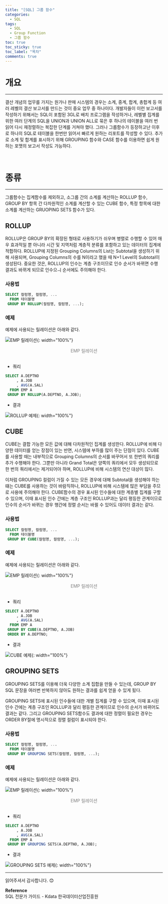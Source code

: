 ```yaml
---
title: "[SQL] 그룹 함수"
categories:
  - SQL
tags:
  - SQL
  - Group Function
  - 그룹 함수
toc: true
toc_sticky: true
toc_label: "목차"
comments: true
---
```


# 개요
---
결산 개념의 업무를 가지는 원가나 판매 시스템의 경우는 소계, 중계, 합계, 총합계 등 여러 레벨의 결산 보고서를 만드는 것이 중요 업무 중 하나이다. 개발자들이 이런 보고서를 작성하기 위해서는 SQL이 포함된 3GL로 배치 프로그램을 작성하거나, 레벨별 집계를 위한 여러 단계의 SQL을 UNION과 UNION ALL로 묶은 후 하나의 테이블을 여러 번 읽어 다시 재정렬하는 복잡한 단계를 거쳐야 했다. 그러나 그룹함수가 등장하고난 이후로 하나의 SQL로 테이블을 한번만 읽어서 빠르게 원하는 리포트를 작성할 수 있다. 추가로 소계 및 합계를 표시하기 위해 GROUPING 함수와 CASE 함수를 이용하면 쉽게 원하는 포맷의 보고서 작성도 가능하다.

<br>

# 종류
---
그룹함수는 집계함수를 제외하고, 소그룹 간의 소계를 계산하는 ROLLUP 함수, GROUP BY 항목 간 다차원적인 소계를 계산할 수 있는 CUBE 함수, 특정 항목에 대한 소계를 계산하는 GRUOPING SETS 함수가 있다.

## ROLLUP
ROLLUP은 GROUP BY의 확장된 형태로 사용하기가 쉬우며 병렬로 수행할 수 있어 매우 효과적일 뿐 아니라 시간 및 지역처럼 계층적 분류를 포함하고 있는 데이터의 집계에 적합하다. ROLLUP에 지정된 Grouping Columns의 List는 Subtotal을 생성하기 위해 사용되며, Grouping Columns의 수를 N이라고 했을 때 N+1 Level의 Subtotal이 생성된다. 중요한 것은, ROLLUP의 인수는 계층 구조이므로 인수 순서가 바뀌면 수행 결과도 바뀌게 되므로 인수으ㅢ 순서에도 주의해야 한다.

### 사용법
```sql
SELECT 컬럼명, 컬럼명, ...
  FROM 테이블명
 GROUP BY ROLLUP(컬럼명, 컬럼명, ...);
```

### 예제
예제에 사용되는 릴레이션은 아래와 같다.

![EMP 릴레이션](/assets/img/posts/20221017/emp-relation.png "EMP 릴레이션"){: width="100%"}
<div style="color: gray; text-align: center; margin-bottom: 30px;">EMP 릴레이션</div>

- 쿼리
  
```sql
SELECT A.DEPTNO 
     , A.JOB
     , AVG(A.SAL) 
  FROM EMP A
 GROUP BY ROLLUP(A.DEPTNO, A.JOB);
```

- 결과

![ROLLUP 예제](/assets/img/posts/20221023/query-example.png "ROLLUP 예제"){: width="100%"}

## CUBE
CUBE는 결합 가능한 모든 값에 대해 다차원적인 집계를 생성한다. ROLLUP에 비해 다양한 데이터를 얻는 장점이 있는 반면, 시스템에 부하를 많이 주는 단점이 있다. CUBE를 사용할 때는 내부적으로 Grouping Columns의 순서를 바꾸어서 또 한번의 쿼리를 추가 수행해야 한다. 그뿐만 아니라 Grand Total은 양쪽의 쿼리에서 모두 생성되므로 한 번의 쿼리에서는 제거되어야 하며, ROLLUP에 비해 시스템의 연산 대상이 많다. 

이처럼 GROUPING 컬럼이 가질 수 있는 모든 경우에 대해 Subtotal을 생성해야 하는 떄는 CUBE를 사용하는 것이 바람직하나, ROLLUP에 비해 시스템에 많은 부담을 주므로 사용에 주의해야 한다. CUBE함수의 경우 표시된 인수들에 대한 계층별 집계를 구할 수 있으며, 이때 표시된 인수 간에는 계층 구조인 ROLLUP과는 달리 평등한 관계이므로 인수의 순서가 바뀌는 경우 행간에 정렬 순서는 바뀔 수 있어도 데이터 결과는 같다.

### 사용법
```sql
SELECT 컬럼명, 컬럼명, ...
  FROM 테이블명
 GROUP BY CUBE(컬럼명, 컬럼명, ...);
```

### 예제
예제에 사용되는 릴레이션은 아래와 같다.

![EMP 릴레이션](/assets/img/posts/20221017/emp-relation.png "EMP 릴레이션"){: width="100%"}
<div style="color: gray; text-align: center; margin-bottom: 30px;">EMP 릴레이션</div>

- 쿼리
  
```sql
SELECT A.DEPTNO 
     , A.JOB
     , AVG(A.SAL) 
  FROM EMP A
 GROUP BY CUBE(A.DEPTNO, A.JOB)
 ORDER BY A.DEPTNO;
```

- 결과

![CUBE 예제](/assets/img/posts/20221023/query-example2.png "CUBE 예제"){: width="100%"}

## GROUPING SETS
GROUPING SETS를 이용해 더욱 다양한 소계 집합을 만들 수 있는데, GROUP BY SQL 문장을 여러번 반복하지 않아도 원하는 결과를 쉽게 얻을 수 있게 됬다.

GROUPING SETS에 표시된 인수들에 대한 개별 집계를 구할 수 있으며, 이때 표시된 인수 간에는 계층 구조인 ROLLUP과 달리 평등한 관계이므로 인수의 순서가 바뀌어도 결과는 같다. 그리고 GROUPING SETS함수도 결과에 대한 정렬이 필요한 경우는 ORDER BY절에 명시적으로 정렬 컬럼이 표시되야 한다.

### 사용법
```sql
SELECT 컬럼명, 컬럼명, ...
  FROM 테이블명
 GROUP BY GROUPING SETS(컬럼명, 컬럼명, ...);
```

### 예제
예제에 사용되는 릴레이션은 아래와 같다.

![EMP 릴레이션](/assets/img/posts/20221017/emp-relation.png "EMP 릴레이션"){: width="100%"}
<div style="color: gray; text-align: center; margin-bottom: 30px;">EMP 릴레이션</div>

- 쿼리
  
```sql
SELECT A.DEPTNO 
     , A.JOB
     , AVG(A.SAL) 
  FROM EMP A
 GROUP BY GROUPING SETS(A.DEPTNO, A.JOB);
```

- 결과

![GROUPING SETS 예제](/assets/img/posts/20221023/query-example3.png "GROUPING SETS 예제"){: width="100%"}

---

읽어주셔서 감사합니다. 😊 

__Reference__  
SQL 전문가 가이드 - Kdata 한국데이터산업진흥원  
